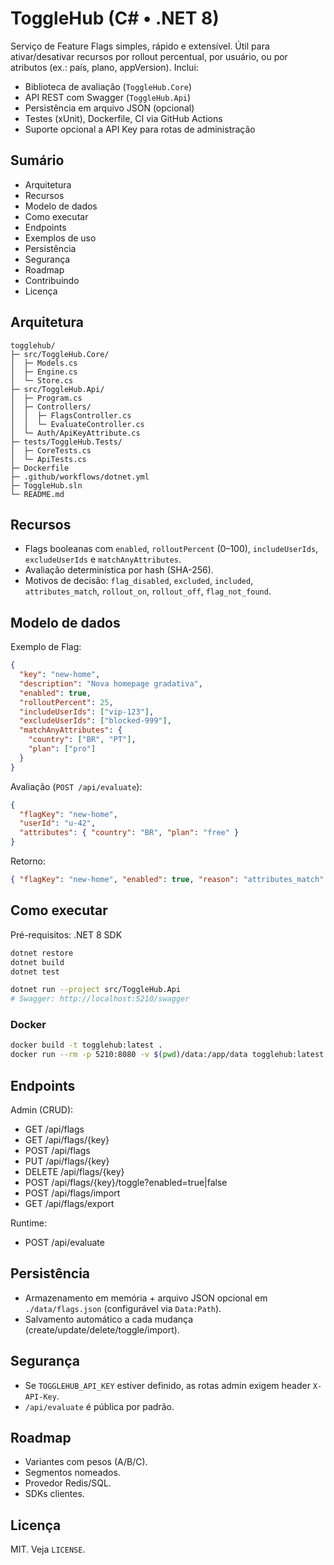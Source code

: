 
# ToggleHub (C# • .NET 8)

Serviço de Feature Flags simples, rápido e extensível. Útil para ativar/desativar recursos por rollout percentual, por usuário, ou por atributos (ex.: país, plano, appVersion). Inclui:
- Biblioteca de avaliação (`ToggleHub.Core`)
- API REST com Swagger (`ToggleHub.Api`)
- Persistência em arquivo JSON (opcional)
- Testes (xUnit), Dockerfile, CI via GitHub Actions
- Suporte opcional a API Key para rotas de administração

## Sumário
- Arquitetura
- Recursos
- Modelo de dados
- Como executar
- Endpoints
- Exemplos de uso
- Persistência
- Segurança
- Roadmap
- Contribuindo
- Licença

## Arquitetura

```
togglehub/
├─ src/ToggleHub.Core/
│  ├─ Models.cs
│  ├─ Engine.cs
│  └─ Store.cs
├─ src/ToggleHub.Api/
│  ├─ Program.cs
│  ├─ Controllers/
│  │  ├─ FlagsController.cs
│  │  └─ EvaluateController.cs
│  └─ Auth/ApiKeyAttribute.cs
├─ tests/ToggleHub.Tests/
│  ├─ CoreTests.cs
│  └─ ApiTests.cs
├─ Dockerfile
├─ .github/workflows/dotnet.yml
├─ ToggleHub.sln
└─ README.md
```

## Recursos
- Flags booleanas com `enabled`, `rolloutPercent` (0–100), `includeUserIds`, `excludeUserIds` e `matchAnyAttributes`.
- Avaliação determinística por hash (SHA-256).
- Motivos de decisão: `flag_disabled`, `excluded`, `included`, `attributes_match`, `rollout_on`, `rollout_off`, `flag_not_found`.

## Modelo de dados
Exemplo de Flag:
```json
{
  "key": "new-home",
  "description": "Nova homepage gradativa",
  "enabled": true,
  "rolloutPercent": 25,
  "includeUserIds": ["vip-123"],
  "excludeUserIds": ["blocked-999"],
  "matchAnyAttributes": {
    "country": ["BR", "PT"],
    "plan": ["pro"]
  }
}
```

Avaliação (`POST /api/evaluate`):
```json
{
  "flagKey": "new-home",
  "userId": "u-42",
  "attributes": { "country": "BR", "plan": "free" }
}
```

Retorno:
```json
{ "flagKey": "new-home", "enabled": true, "reason": "attributes_match" }
```

## Como executar

Pré-requisitos: .NET 8 SDK

```bash
dotnet restore
dotnet build
dotnet test

dotnet run --project src/ToggleHub.Api
# Swagger: http://localhost:5210/swagger
```

### Docker

```bash
docker build -t togglehub:latest .
docker run --rm -p 5210:8080 -v $(pwd)/data:/app/data togglehub:latest
```

## Endpoints
Admin (CRUD):
- GET /api/flags
- GET /api/flags/{key}
- POST /api/flags
- PUT /api/flags/{key}
- DELETE /api/flags/{key}
- POST /api/flags/{key}/toggle?enabled=true|false
- POST /api/flags/import
- GET /api/flags/export

Runtime:
- POST /api/evaluate

## Persistência
- Armazenamento em memória + arquivo JSON opcional em `./data/flags.json` (configurável via `Data:Path`).
- Salvamento automático a cada mudança (create/update/delete/toggle/import).

## Segurança
- Se `TOGGLEHUB_API_KEY` estiver definido, as rotas admin exigem header `X-API-Key`.
- `/api/evaluate` é pública por padrão.

## Roadmap
- Variantes com pesos (A/B/C).
- Segmentos nomeados.
- Provedor Redis/SQL.
- SDKs clientes.

## Licença
MIT. Veja `LICENSE`.
